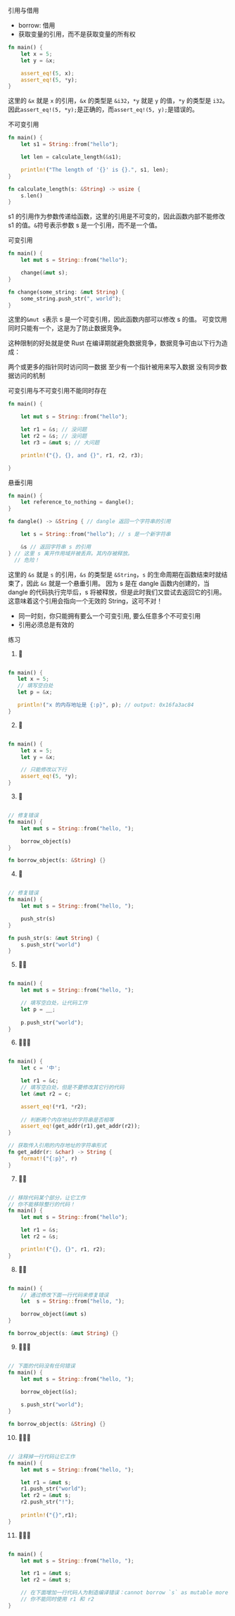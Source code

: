 引用与借用

- borrow: 借用
- 获取变量的引用，而不是获取变量的所有权

```rust
fn main() {
    let x = 5;
    let y = &x;

    assert_eq!(5, x);
    assert_eq!(5, *y);
}
```

这里的 `&x` 就是 `x` 的引用，`&x` 的类型是 `&i32`，`*y` 就是 `y` 的值，`*y` 的类型是 `i32`。
因此`assert_eq!(5, *y);`是正确的，而`assert_eq!(5, y);`是错误的。

不可变引用

```rust
fn main() {
    let s1 = String::from("hello");

    let len = calculate_length(&s1);

    println!("The length of '{}' is {}.", s1, len);
}

fn calculate_length(s: &String) -> usize {
    s.len()
}
```

s1 的引用作为参数传递给函数，这里的引用是不可变的，因此函数内部不能修改 s1 的值。`&`符号表示参数 s 是一个引用，而不是一个值。

可变引用

```rust
fn main() {
    let mut s = String::from("hello");

    change(&mut s);
}

fn change(some_string: &mut String) {
    some_string.push_str(", world");
}
```

这里的`&mut s`表示 s 是一个可变引用，因此函数内部可以修改 s 的值。
可变饮用同时只能有一个，这是为了防止数据竞争。


这种限制的好处就是使 Rust 在编译期就避免数据竞争，数据竞争可由以下行为造成：

两个或更多的指针同时访问同一数据
至少有一个指针被用来写入数据
没有同步数据访问的机制


可变引用与不可变引用不能同时存在

```rust
fn main() {

    let mut s = String::from("hello");

    let r1 = &s; // 没问题
    let r2 = &s; // 没问题
    let r3 = &mut s; // 大问题

    println!("{}, {}, and {}", r1, r2, r3);

}
```

悬垂引用

```rust
fn main() {
    let reference_to_nothing = dangle();
}

fn dangle() -> &String { // dangle 返回一个字符串的引用

    let s = String::from("hello"); // s 是一个新字符串

    &s // 返回字符串 s 的引用
} // 这里 s 离开作用域并被丢弃。其内存被释放。
  // 危险！
```

这里的 `&s` 就是 `s` 的引用，`&s` 的类型是 `&String`，`s` 的生命周期在函数结束时就结束了，因此 `&s` 就是一个悬垂引用。
因为 s 是在 dangle 函数内创建的，当 dangle 的代码执行完毕后，s 将被释放，但是此时我们又尝试去返回它的引用。这意味着这个引用会指向一个无效的 String，这可不对！


- 同一时刻，你只能拥有要么一个可变引用, 要么任意多个不可变引用
- 引用必须总是有效的

练习

1. 🌟

```rust

fn main() {
   let x = 5;
   // 填写空白处
   let p = &x;

   println!("x 的内存地址是 {:p}", p); // output: 0x16fa3ac84
}
```

2. 🌟

```rust

fn main() {
    let x = 5;
    let y = &x;

    // 只能修改以下行
    assert_eq!(5, *y);
}
```

3. 🌟

```rust

// 修复错误
fn main() {
    let mut s = String::from("hello, ");

    borrow_object(s)
}

fn borrow_object(s: &String) {}

```

4. 🌟

```rust

// 修复错误
fn main() {
    let mut s = String::from("hello, ");

    push_str(s)
}

fn push_str(s: &mut String) {
    s.push_str("world")
}
```

5. 🌟🌟

```rust

fn main() {
    let mut s = String::from("hello, ");

    // 填写空白处，让代码工作
    let p = __;
    
    p.push_str("world");
}
```

6. 🌟🌟🌟

```rust

fn main() {
    let c = '中';

    let r1 = &c;
    // 填写空白处，但是不要修改其它行的代码
    let &mut r2 = c;

    assert_eq!(*r1, *r2);
    
    // 判断两个内存地址的字符串是否相等
    assert_eq!(get_addr(r1),get_addr(r2));
}

// 获取传入引用的内存地址的字符串形式
fn get_addr(r: &char) -> String {
    format!("{:p}", r)
}
```

7. 🌟🌟

```rust

// 移除代码某个部分，让它工作
// 你不能移除整行的代码！
fn main() {
    let mut s = String::from("hello");

    let r1 = &s;
    let r2 = &s;

    println!("{}, {}", r1, r2);
}
```

8. 🌟🌟

```rust

fn main() {
    // 通过修改下面一行代码来修复错误
    let  s = String::from("hello, ");

    borrow_object(&mut s)
}

fn borrow_object(s: &mut String) {}
```

9. 🌟🌟🌟

```rust

// 下面的代码没有任何错误
fn main() {
    let mut s = String::from("hello, ");

    borrow_object(&s);
    
    s.push_str("world");
}

fn borrow_object(s: &String) {}
```

10. 🌟🌟🌟

```rust

// 注释掉一行代码让它工作
fn main() {
    let mut s = String::from("hello, ");

    let r1 = &mut s;
    r1.push_str("world");
    let r2 = &mut s;
    r2.push_str("!");
    
    println!("{}",r1);
}
```

11. 🌟🌟🌟

```rust

fn main() {
    let mut s = String::from("hello, ");

    let r1 = &mut s;
    let r2 = &mut s;

    // 在下面增加一行代码人为制造编译错误：cannot borrow `s` as mutable more than once at a time
    // 你不能同时使用 r1 和 r2
}
```